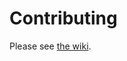 # Contributing

Please see [the wiki](https://github.com/versionpress/versionpress/wiki/Contributing).
